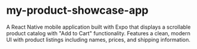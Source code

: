 # my-product-showcase-app
 A React Native mobile application built with Expo that displays a scrollable product catalog with "Add to Cart" functionality. Features a clean, modern UI with product listings including names, prices, and shipping information.
